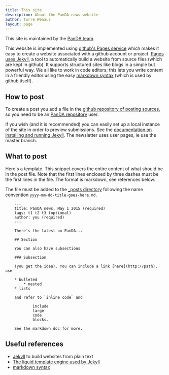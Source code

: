 ```yaml
---
title: This site
description: About the PanDA news website
author: Torre Wenaus
layout: page
---
```


This site is maintained by the [PanDA team](https://github.com/orgs/PanDAWMS/people).

This website is implemented using [github's Pages service](https://pages.github.com/) which makes it easy to create a website associated with a github account or project. [Pages uses Jekyll](https://help.github.com/articles/using-jekyll-with-pages/), a tool to automatically build a website from source files (which are kept in github). It supports structured sites like blogs in a simple but powerful way. We all like to work in code editors; this lets you write content in a friendly editor using the easy [markdown syntax](http://daringfireball.net/projects/markdown/syntax) (which is used by github itself).

## How to post

To create a post you add a file in the [github repository of posting sources](https://github.com/PanDAWMS/PanDAWMS.github.io/tree/master/_posts), so you need to be an [PanDA repository](https://github.com/PanDAWMS) user.

If you wish (and it is recommended) you can easily set up a local instance of the site in order to preview submissions. See the [documentation on installing and running Jekyll](https://help.github.com/articles/using-jekyll-with-pages/). The newsletter uses user pages, ie use the master branch.

## What to post

Here's a template. This snippet covers the entire content of what should be in the post file. Note that the first lines enclosed by three dashes must be the first lines in the file. The format is markdown, see references below.

The file must be added to the [_posts directory](https://github.com/PanDAWMS/PanDAWMS.github.io/tree/master/_posts) following the name convention `yyyy-mm-dd-title-goes-here.md`.

        ---
        title: PanDA news, May 1 2015 (required)
        tags: t1 t2 t3 (optional)
        author: you (required)
        ---

        There's the latest on PanDA...

        ## Section
        
        You can also have subsections

        ### Subsection

        (you get the idea). You can include a link [here](http://path), use

        * bulleted
            * nested
        * lists

        and refer to `inline code` and

                include
                large
                code
                blocks.

        See the markdown doc for more. 


## Useful references

- [Jekyll](http://jekyllrb.com/) to build websites from plain text
- [The liquid template engine used by Jekyll](https://github.com/Shopify/liquid/wiki)
- [markdown syntax](http://daringfireball.net/projects/markdown/syntax)
